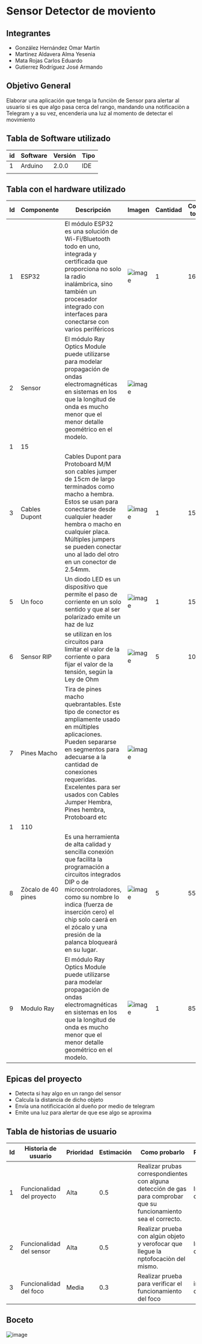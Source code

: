 # Sensor Detector de moviento

## Integrantes
- González Hernández Omar Martín 
- Martinez Aldavera Alma Yesenia
- Mata Rojas Carlos Eduardo
- Gutierrez Rodríguez José Armando

## Objetivo General
Elaborar una aplicación que tenga la funciòn de Sensor para alertar al usuario si es que algo pasa cerca del rango, mandando una notificaciòn a Telegram y a su vez, encenderia una luz al momento de detectar el movimiento

## Tabla de Software utilizado 
| id |  Software          |  Versión  |  Tipo  |
|----|--------------------|-----------|--------|
|  1 | Arduino            |  2.0.0    |  IDE   |
|    |                    |           |        |


## Tabla con el hardware utilizado
| Id | Componente | Descripción |                                          Imagen                                                   | Cantidad | Costo total |
|----|------------|-------------|---------------------------------------------------------------------------------------------------|----------|-------------|
| 1  |   ESP32    | El módulo ESP32 es una solución de Wi-Fi/Bluetooth todo en uno, integrada y certificada que proporciona no solo la radio inalámbrica, sino también un procesador integrado con interfaces para conectarse con varios periféricos|![image](https://user-images.githubusercontent.com/114530252/193129351-bd6be0c7-6dee-45eb-87a9-7538fc797dd2.png)|   1      |   165       
| 2  |Sensor      |El módulo Ray Optics Module puede utilizarse para modelar propagación de ondas electromagnéticas en sistemas en los que la longitud de onda es mucho menor que el menor detalle geométrico en el modelo. |![image](https://user-images.githubusercontent.com/114530252/193268184-aff403bb-0334-428c-b4ee-b16ccd35e9df.png)
|   1      |   15          |
| 3  |Cables Dupont|Cables Dupont para Protoboard M/M son cables jumper de 15cm de largo terminados como macho a hembra. Estos se usan para conectarse desde cualquier header hembra o macho en cualquier placa. Múltiples jumpers se pueden conectar uno al lado del otro en un conector de 2.54mm.|![image](https://user-images.githubusercontent.com/114530252/193132887-4ce7f032-468d-4945-b6e2-941ffb6ba5cc.png)|   1      |      15     |
| 5  |Un foco    |Un diodo LED es un dispositivo que permite el paso de corriente en un solo sentido y que al ser polarizado emite un haz de luz|![image](https://user-images.githubusercontent.com/99991865/192933021-f55b80cb-b9ae-44ac-99c5-23cd6ff9bc79.png)|   1      |      15     |
| 6  |Sensor RIP|se utilizan en los circuitos para limitar el valor de la corriente o para fijar el valor de la tensión, según la Ley de Ohm|![image](https://user-images.githubusercontent.com/114530252/193268355-81a4d57e-f668-4347-89de-3418aef29596.png)|   5      |  10         |
| 7  |Pines Macho  |Tira de pines macho quebrantables. Este tipo de conector es ampliamente usado en múltiples aplicaciones. Pueden separarse en segmentos para adecuarse a la cantidad de conexiones requeridas. Excelentes para ser usados con Cables Jumper Hembra, Pines hembra, Protoboard etc|![image](https://user-images.githubusercontent.com/114530252/193268571-78af554a-6a0c-4360-ae71-48fce80e0a77.png)
|   1      |     110        |
| 8  |Zòcalo   de 40 pines  |Es una herramienta de alta calidad y sencilla conexión que facilita la programación a circuitos integrados DIP o de microcontroladores, como su nombre lo indica (fuerza de inserción cero) el chip solo caerá en el zócalo y una presión de la palanca bloqueará en su lugar.|![image](https://user-images.githubusercontent.com/99991865/192934122-6938a1d7-55a6-4caa-85c9-80a27cf06301.png)|   5      |    55        |
| 9  |Modulo Ray|El módulo Ray Optics Module puede utilizarse para modelar propagación de ondas electromagnéticas en sistemas en los que la longitud de onda es mucho menor que el menor detalle geométrico en el modelo.|![image](https://user-images.githubusercontent.com/114530252/193269171-54ac87d8-d8fa-4e5e-98c2-ccfbd0052e72.png)|   1      |    85        |


## Epicas del proyecto
- Detecta si hay algo en un rango del sensor
- Calcula la distancia de dicho objeto
- Envía una notificicación al dueño por medio de telegram
- Emite una luz para alertar de que ese algo se aproxima

## Tabla de historias de usuario
| Id | Historia de usuario | Prioridad | Estimación | Como probarlo | Responsable |
|----|---------------------|-----------|------------|---------------|-------------|
| 1  | Funcionalidad del proyecto                    |  Alta         | 0.5           |Realizar prubas correspondientes con alguna detección de gas para comprobar que su funcionamiento sea el correcto.            |Integrantes de equipo             |
| 2  |Funcionalidad del sensor   | Alta          | 0.5          | Realizar prueba con algùn objeto y verofocar que llegue la nptofocaciòn del mismo.             | Integrantes de equipo |
| 3  | Funcionalidad del foco             | Media         |  0.3          | Realizar prueba para verificar el funcionamiento del foco             |   integrantes del equipo          |

## Boceto
![image](https://user-images.githubusercontent.com/114530252/193131130-8c1bf856-4f02-4f27-a49c-0fe42ffa8b16.png)
